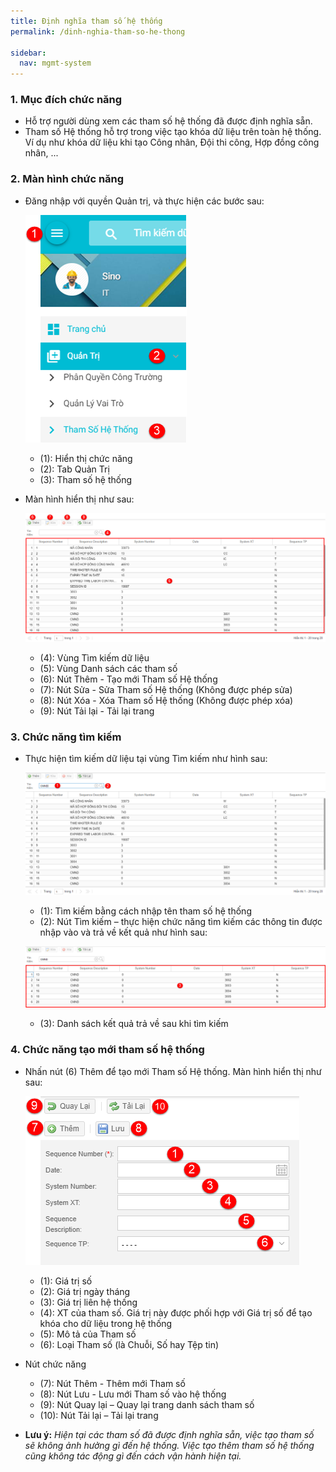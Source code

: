 ```yaml
---
title: Định nghĩa tham số hệ thống
permalink: /dinh-nghia-tham-so-he-thong

sidebar:
  nav: mgmt-system
---
```


### **1. Mục đích chức năng**
* Hỗ trợ người dùng xem các tham số hệ thống đã được định nghĩa sẵn.
* Tham số Hệ thống hỗ trợ trong việc tạo khóa dữ liệu trên toàn hệ thống. Ví dụ như khóa dữ liệu khi tạo Công nhân, Đội thi công, Hợp đồng công nhân, ...

### **2. Màn hình chức năng**
* Đăng nhập với quyền Quản trị, và thực hiện các bước sau:

     ![](assets/parammanager/mnParamManager.png)

     * (1): Hiển thị chức năng
     * (2): Tab Quản Trị
     * (3): Tham số hệ thống

* Màn hình hiển thị như sau:

     ![](assets/parammanager/ParamManager.png)

     * (4): Vùng Tìm kiếm dữ liệu
     * (5): Vùng Danh sách các tham số
     * (6): Nút Thêm - Tạo mới Tham số Hệ thống
     * (7): Nút Sửa - Sửa Tham số Hệ thống (Không được phép sửa)
     * (8): Nút Xóa - Xóa Tham số Hệ thống (Không được phép xóa)
     * (9): Nút Tải lại - Tải lại trang

### **3. Chức năng tìm kiếm**
* Thực hiện tìm kiếm dữ liệu tại vùng Tìm kiếm như hình sau:

     ![](assets/parammanager/ParamManagerSearch.png)

     * (1): Tìm kiếm bằng cách nhập tên tham số hệ thống
     * (2): Nút Tìm kiếm – thực hiện chức năng tìm kiếm các thông tin được nhập vào và trả về kết quả như hình sau:

     ![](assets/parammanager/ParamManagerSearchResult.png)

     * (3): Danh sách kết quả trả về sau khi tìm kiếm

### **4. Chức năng tạo mới tham số hệ thống**
* Nhấn nút (6) Thêm để tạo mới Tham số Hệ thống. Màn hình hiển thị như sau:

     ![](assets/parammanager/ParamDetailsAdd.png)

     * (1): Giá trị số
     * (2): Giá trị ngày tháng
     * (3): Giá trị liên hệ thống
     * (4): XT của tham số. Giá trị này được phối hợp với Giá trị số để tạo khóa cho dữ liệu trong hệ thống
     * (5): Mô tả của Tham số
     * (6): Loại Tham số (là Chuỗi, Số hay Tệp tin)
* Nút chức năng
     * (7): Nút Thêm - Thêm mới Tham số
     * (8): Nút Lưu - Lưu mới Tham số vào hệ thống
     * (9): Nút Quay lại – Quay lại trang danh sách tham số
     * (10): Nút Tải lại – Tải lại trang

* **Lưu ý:** *Hiện tại các tham số đã được định nghĩa sẵn, việc tạo tham số sẽ không ảnh hưởng gì đến hệ thống. Việc tạo thêm tham số hệ thống cũng không tác động gì đến cách vận hành hiện tại.*